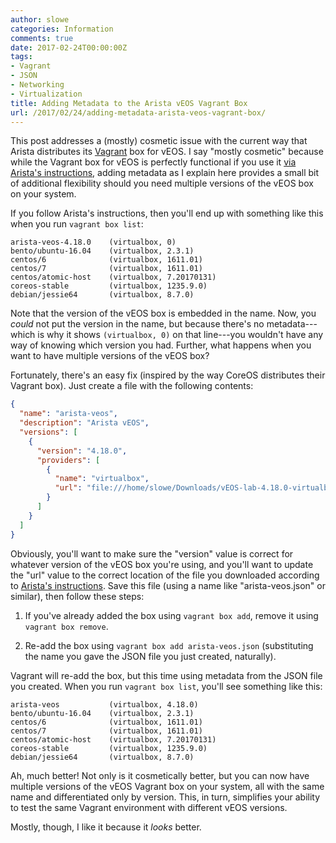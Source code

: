 ```yaml
---
author: slowe
categories: Information
comments: true
date: 2017-02-24T00:00:00Z
tags:
- Vagrant
- JSON
- Networking
- Virtualization
title: Adding Metadata to the Arista vEOS Vagrant Box
url: /2017/02/24/adding-metadata-arista-veos-vagrant-box/
---
```


This post addresses a (mostly) cosmetic issue with the current way that Arista distributes its [Vagrant][link-2] box for vEOS. I say "mostly cosmetic" because while the Vagrant box for vEOS is perfectly functional if you use it [via Arista's instructions][link-1], adding metadata as I explain here provides a small bit of additional flexibility should you need multiple versions of the vEOS box on your system.

If you follow Arista's instructions, then you'll end up with something like this when you run `vagrant box list`:

```
arista-veos-4.18.0    (virtualbox, 0)
bento/ubuntu-16.04    (virtualbox, 2.3.1)
centos/6              (virtualbox, 1611.01)
centos/7              (virtualbox, 1611.01)
centos/atomic-host    (virtualbox, 7.20170131)
coreos-stable         (virtualbox, 1235.9.0)
debian/jessie64       (virtualbox, 8.7.0)
```

Note that the version of the vEOS box is embedded in the name. Now, you _could_ not put the version in the name, but because there's no metadata---which is why it shows `(virtualbox, 0)` on that line---you wouldn't have any way of knowing which version you had. Further, what happens when you want to have multiple versions of the vEOS box?

Fortunately, there's an easy fix (inspired by the way CoreOS distributes their Vagrant box). Just create a file with the following contents:

``` json
{
  "name": "arista-veos",
  "description": "Arista vEOS",
  "versions": [
    {
      "version": "4.18.0",
      "providers": [
        {
          "name": "virtualbox",
          "url": "file:///home/slowe/Downloads/vEOS-lab-4.18.0-virtualbox.box"
        }
      ]
    }
  ]
}
```

Obviously, you'll want to make sure the "version" value is correct for whatever version of the vEOS box you're using, and you'll want to update the "url" value to the correct location of the file you downloaded according to [Arista's instructions][link-1]. Save this file (using a name like "arista-veos.json" or similar), then follow these steps:

1. If you've already added the box using `vagrant box add`, remove it using `vagrant box remove`.

2. Re-add the box using `vagrant box add arista-veos.json` (substituting the name you gave the JSON file you just created, naturally).

Vagrant will re-add the box, but this time using metadata from the JSON file you created. When you run `vagrant box list`, you'll see something like this:

```
arista-veos           (virtualbox, 4.18.0)
bento/ubuntu-16.04    (virtualbox, 2.3.1)
centos/6              (virtualbox, 1611.01)
centos/7              (virtualbox, 1611.01)
centos/atomic-host    (virtualbox, 7.20170131)
coreos-stable         (virtualbox, 1235.9.0)
debian/jessie64       (virtualbox, 8.7.0)
```

Ah, much better! Not only is it cosmetically better, but you can now have multiple versions of the vEOS Vagrant box on your system, all with the same name and differentiated only by version. This, in turn, simplifies your ability to test the same Vagrant environment with different vEOS versions.

Mostly, though, I like it because it _looks_ better.



[link-1]: https://eos.arista.com/using-veos-with-vagrant-and-virtualbox/
[link-2]: https://www.vagrantup.com/
